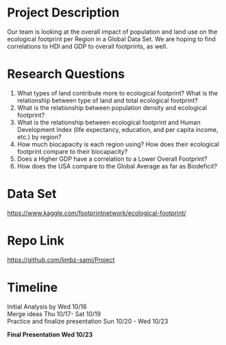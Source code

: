 # Project Description
Our team is looking at the overall impact of population and land use on the ecological footprint per Region in a Global Data Set.  We are hoping to find correlations to HDI and GDP to overall footprints, as well.

# Research Questions
1. What types of land contribute more to ecological footprint? What is the relationship between type of land and total ecological footprint?
3. What is the relationship between population density and ecological footprint?
2. What is the relationship between ecological footprint and Human Development Index (life expectancy, education, and per capita income, etc.) by region? 
4. How much biocapacity is each region using? How does their ecological footprint compare to their biocapacity?
5. Does a Higher GDP have a correlation to a Lower Overall Footprint?
6. How does the USA compare to the Global Average as far as Biodeficit?

# Data Set
https://www.kaggle.com/footprintnetwork/ecological-footprint/


# Repo Link
https://github.com/limbz-sami/Project

# Timeline
Initial Analysis by Wed 10/16<br>
Merge ideas Thu 10/17- Sat 10/19<br>
Practice and finalize presentation Sun 10/20 - Wed 10/23<br>

**Final Presentation Wed 10/23**